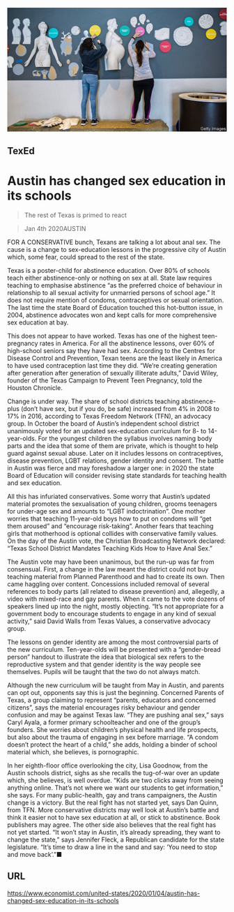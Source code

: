 ![](./images/20200104_USP001_0.jpg)

## TexEd

# Austin has changed sex education in its schools

> The rest of Texas is primed to react

> Jan 4th 2020AUSTIN

FOR A CONSERVATIVE bunch, Texans are talking a lot about anal sex. The cause is a change to sex-education lessons in the progressive city of Austin which, some fear, could spread to the rest of the state.

Texas is a poster-child for abstinence education. Over 80% of schools teach either abstinence-only or nothing on sex at all. State law requires teaching to emphasise abstinence “as the preferred choice of behaviour in relationship to all sexual activity for unmarried persons of school age.” It does not require mention of condoms, contraceptives or sexual orientation. The last time the state Board of Education touched this hot-button issue, in 2004, abstinence advocates won and kept calls for more comprehensive sex education at bay.

This does not appear to have worked. Texas has one of the highest teen-pregnancy rates in America. For all the abstinence lessons, over 60% of high-school seniors say they have had sex. According to the Centres for Disease Control and Prevention, Texan teens are the least likely in America to have used contraception last time they did. “We’re creating generation after generation after generation of sexually illiterate adults,” David Wiley, founder of the Texas Campaign to Prevent Teen Pregnancy, told the Houston Chronicle.

Change is under way. The share of school districts teaching abstinence-plus (don’t have sex, but if you do, be safe) increased from 4% in 2008 to 17% in 2016, according to Texas Freedom Network (TFN), an advocacy group. In October the board of Austin’s independent school district unanimously voted for an updated sex-education curriculum for 8- to 14-year-olds. For the youngest children the syllabus involves naming body parts and the idea that some of them are private, which is thought to help guard against sexual abuse. Later on it includes lessons on contraceptives, disease prevention, LGBT relations, gender identity and consent. The battle in Austin was fierce and may foreshadow a larger one: in 2020 the state Board of Education will consider revising state standards for teaching health and sex education.

All this has infuriated conservatives. Some worry that Austin’s updated material promotes the sexualisation of young children, grooms teenagers for under-age sex and amounts to “LGBT indoctrination”. One mother worries that teaching 11-year-old boys how to put on condoms will “get them aroused” and “encourage risk-taking”. Another fears that teaching girls that motherhood is optional collides with conservative family values. On the day of the Austin vote, the Christian Broadcasting Network declared: “Texas School District Mandates Teaching Kids How to Have Anal Sex.”

The Austin vote may have been unanimous, but the run-up was far from consensual. First, a change in the law meant the district could not buy teaching material from Planned Parenthood and had to create its own. Then came haggling over content. Concessions included removal of several references to body parts (all related to disease prevention) and, allegedly, a video with mixed-race and gay parents. When it came to the vote dozens of speakers lined up into the night, mostly objecting. “It’s not appropriate for a government body to encourage students to engage in any kind of sexual activity,” said David Walls from Texas Values, a conservative advocacy group.

The lessons on gender identity are among the most controversial parts of the new curriculum. Ten-year-olds will be presented with a “gender-bread person” handout to illustrate the idea that biological sex refers to the reproductive system and that gender identity is the way people see themselves. Pupils will be taught that the two do not always match.

Although the new curriculum will be taught from May in Austin, and parents can opt out, opponents say this is just the beginning. Concerned Parents of Texas, a group claiming to represent “parents, educators and concerned citizens”, says the material encourages risky behaviour and gender confusion and may be against Texas law. “They are pushing anal sex,” says Caryl Ayala, a former primary schoolteacher and one of the group’s founders. She worries about children’s physical health and life prospects, but also about the trauma of engaging in sex before marriage. “A condom doesn’t protect the heart of a child,” she adds, holding a binder of school material which, she believes, is pornographic.

In her eighth-floor office overlooking the city, Lisa Goodnow, from the Austin schools district, sighs as she recalls the tug-of-war over an update which, she believes, is well overdue. “Kids are two clicks away from seeing anything online. That’s not where we want our students to get information,” she says. For many public-health, gay and trans campaigners, the Austin change is a victory. But the real fight has not started yet, says Dan Quinn, from TFN. More conservative districts may well look at Austin’s battle and think it easier not to have sex education at all, or stick to abstinence. Book publishers may agree. The other side also believes that the real fight has not yet started. “It won’t stay in Austin, it’s already spreading, they want to change the state,” says Jennifer Fleck, a Republican candidate for the state legislature. “It’s time to draw a line in the sand and say: ‘You need to stop and move back’.”■

## URL

https://www.economist.com/united-states/2020/01/04/austin-has-changed-sex-education-in-its-schools
